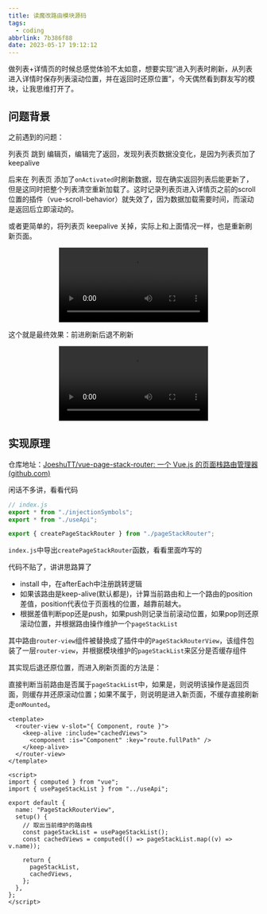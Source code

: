 ```yaml
---
title: 读魔改路由模块源码
tags:
  - coding
abbrlink: 7b386f88
date: 2023-05-17 19:12:12
---
```


做列表+详情页的时候总感觉体验不太如意，想要实现“进入列表时刷新，从列表进入详情时保存列表滚动位置，并在返回时还原位置”，今天偶然看到群友写的模块，让我思维打开了。



## 问题背景

之前遇到的问题：

列表页 跳到 编辑页，编辑完了返回，发现列表页数据没变化，是因为列表页加了keepalive

后来在 列表页 添加了`onActivated`时刷新数据，现在确实返回列表后能更新了，但是这同时把整个列表清空重新加载了。这时记录列表页进入详情页之前的scroll位置的插件（vue-scroll-behavior）就失效了，因为数据加载需要时间，而滚动是返回后立即滚动的。

或者更简单的，将列表页 keepalive 关掉，实际上和上面情况一样，也是重新刷新页面。

<video src="/post/7b386f88/3C8E5B08D6AE0E20694C56AEE5ED8C5B.mp4" controls="controls" style="max-width: 100%; display: block; margin-left: auto; margin-right: auto;">
your browser does not support the video tag
</video>

这个就是最终效果：前进刷新后退不刷新

<video src="/post/7b386f88/a1684322398063.mp4" controls="controls" style="max-width: 100%; display: block; margin-left: auto; margin-right: auto;">
your browser does not support the video tag
</video>


## 实现原理

仓库地址：[JoeshuTT/vue-page-stack-router: 一个 Vue.js 的页面栈路由管理器 (github.com)](https://github.com/JoeshuTT/vue-page-stack-router)

闲话不多讲，看看代码

```javascript
// index.js
export * from "./injectionSymbols";
export * from "./useApi";

export { createPageStackRouter } from "./pageStackRouter";
```

`index.js`中导出`createPageStackRouter`函数，看看里面咋写的

代码不贴了，讲讲思路算了

- install 中，在afterEach中注册跳转逻辑
- 如果该路由是keep-alive(默认都是)，计算当前路由和上一个路由的position差值，position代表位于页面栈的位置，越靠前越大。
- 根据差值判断pop还是push，如果push则记录当前滚动位置，如果pop则还原滚动位置，并根据路由操作维护一个`pageStackList`

其中路由`router-view`组件被替换成了插件中的`PageStackRouterView`，该组件包装了一层`router-view`，并根据模块维护的`pageStackList`来区分是否缓存组件

其实现后退还原位置，而进入刷新页面的方法是：

直接判断当前路由是否属于`pageStackList`中，如果是，则说明该操作是返回页面，则缓存并还原滚动位置；如果不属于，则说明是进入新页面，不缓存直接刷新走`onMounted`。

```vue
<template>
  <router-view v-slot="{ Component, route }">
    <keep-alive :include="cachedViews">
      <component :is="Component" :key="route.fullPath" />
    </keep-alive>
  </router-view>
</template>

<script>
import { computed } from "vue";
import { usePageStackList } from "../useApi";

export default {
  name: "PageStackRouterView",
  setup() {
    // 取出当前维护的路由栈
    const pageStackList = usePageStackList(); 
    const cachedViews = computed(() => pageStackList.map((v) => v.name));

    return {
      pageStackList,
      cachedViews,
    };
  },
};
</script>
```

